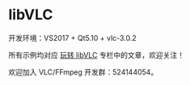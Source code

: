 # libVLC

开发环境：VS2017 + Qt5.10 + vlc-3.0.2

所有示例均对应 [玩转 libVLC](https://blog.csdn.net/tx3344/article/details/8517062) 专栏中的文章，欢迎关注！

欢迎加入 VLC/FFmpeg 开发群：524144054。
